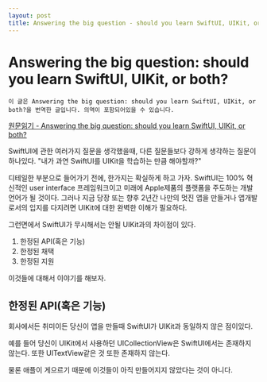 ```yaml
---
layout: post
title: Answering the big question - should you learn SwiftUI, UIKit, or both? 번역
---
```

# Answering the big question: should you learn SwiftUI, UIKit, or both?
    이 글은 Answering the big question: should you learn SwiftUI, UIKit, or both?을 번역한 글입니다. 의역이 포함되어있을 수 있습니다.

[원문읽기 - Answering the big question: should you learn SwiftUI, UIKit, or both?](https://www.hackingwithswift.com/quick-start/swiftui/answering-the-big-question-should-you-learn-swiftui-uikit-or-both)

SwiftUI에 관한 여러가지 질문을 생각했을때, 다른 질문들보다 강하게 생각하는 질문이 하나있다. "내가 과연 SwiftUI를 UIKit을 학습하는 만큼 해야할까?"

디테일한 부분으로 들어가기 전에, 한가지는 확실하게 하고 가자. SwiftUI는 100% 혁신적인 user interface 프레임워크이고 미래에 Apple제품의 플랫폼을 주도하는 개발언어가 될 것이다. 그러나 지금 당장 또는 향후 2년간 나만의 멋진 앱을 만들거나 앱개발로서의 입지를 다지려면 UIKit에 대한 완벽한 이해가 필요하다.

그런면에서 SwiftUI가 무시해서는 안될 UIKit과의 차이점이 있다.

1. 한정된 API(혹은 기능)
2. 한정된 채택
3. 한정된 지원

이것들에 대해서 이야기를 해보자.

## 한정된 API(혹은 기능)

회사에서든 취미이든 당신이 앱을 만들때 SwiftUI가 UIKit과 동일하지 않은 점이있다.

예를 들어 당신이 UIKit에서 사용하던 <span class="highlight-yellow">UICollectionView</span>은 SwiftUI에서는 존재하지 않는다. 또한 <span class="highlight-yellow">UITextView</span>같은 것 또한 존재하지 않는다.

물론 애플이 게으르기 때문에 이것들이 아직 만들어지지 않았다는 것이 아니다. 